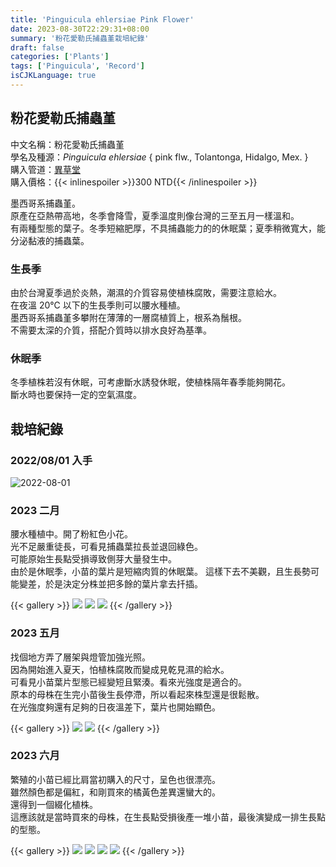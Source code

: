 ```yaml
---
title: 'Pinguicula ehlersiae Pink Flower'
date: 2023-08-30T22:29:31+08:00
summary: '粉花愛勒氏捕蟲堇栽培紀錄'
draft: false
categories: ['Plants']
tags: ['Pinguicula', 'Record']
isCJKLanguage: true
---
```


## 粉花愛勒氏捕蟲堇

中文名稱：粉花愛勒氏捕蟲堇  
學名及種源：*Pinguicula ehlersiae* { pink flw., Tolantonga, Hidalgo, Mex. }  
購入管道：[異草堂](https://www.facebook.com/peplants/?locale=zh_TW)  
購入價格：{{< inlinespoiler >}}300 NTD{{< /inlinespoiler >}}

墨西哥系捕蟲堇。  
原產在亞熱帶高地，冬季會降雪，夏季溫度則像台灣的三至五月一樣溫和。  
有兩種型態的葉子。冬季短縮肥厚，不具捕蟲能力的的休眠葉；夏季稍微寬大，能分泌黏液的捕蟲葉。  

### 生長季

由於台灣夏季過於炎熱，潮濕的介質容易使植株腐敗，需要注意給水。  
在夜溫 20℃ 以下的生長季則可以腰水種植。  
墨西哥系捕蟲堇多攀附在薄薄的一層腐植質上，根系為鬚根。  
不需要太深的介質，搭配介質時以排水良好為基準。  

### 休眠季

冬季植株若沒有休眠，可考慮斷水誘發休眠，使植株隔年春季能夠開花。  
斷水時也要保持一定的空氣濕度。  

## 栽培紀錄

### 2022/08/01 入手

![2022-08-01](./images/2022-08-01.jpg "橘黃色且堆疊緊密的蓮座狀葉子")

### 2023 二月

腰水種植中。開了粉紅色小花。  
光不足嚴重徒長，可看見捕蟲葉拉長並退回綠色。  
可能原始生長點受損導致側芽大量發生中。  
由於是休眠季，小苗的葉片是短縮肉質的休眠葉。
這樣下去不美觀，且生長勢可能變差，於是決定分株並把多餘的葉片拿去扦插。

{{< gallery >}}
  <img src="./images/2023-02-07.jpg" class="grid-w50">
  <img src="./images/2023-02-26.jpg" class="grid-w50">
  <img src="./images/2023-02-16.jpg" class="grid-w50">
{{< /gallery >}}

### 2023 五月

找個地方弄了層架與燈管加強光照。  
因為開始進入夏天，怕植株腐敗而變成見乾見濕的給水。  
可看見小苗葉片型態已經變短且緊湊。看來光強度是適合的。  
原本的母株在生完小苗後生長停滯，所以看起來株型還是很鬆散。  
在光強度夠還有足夠的日夜溫差下，葉片也開始顯色。  

{{< gallery >}}
  <img src="./images/2023-05-18(1).jpg" class="grid-w50">
  <img src="./images/2023-05-18(2).jpg" class="grid-w50">
{{< /gallery >}}

### 2023 六月

繁殖的小苗已經比肩當初購入的尺寸，呈色也很漂亮。  
雖然顏色都是偏紅，和剛買來的橘黃色差異還蠻大的。  
還得到一個綴化植株。  
這應該就是當時買來的母株，在生長點受損後產一堆小苗，最後演變成一排生長點的型態。  

{{< gallery >}}
  <img src="./images/2023-06-16(1).jpg" class="grid-w50">
  <img src="./images/2023-06-16(2).jpg" class="grid-w50">
  <img src="./images/2023-06-16(3).jpg" class="grid-w50">
  <img src="./images/2023-06-16(4).jpg" class="grid-w50">
{{< /gallery >}}
